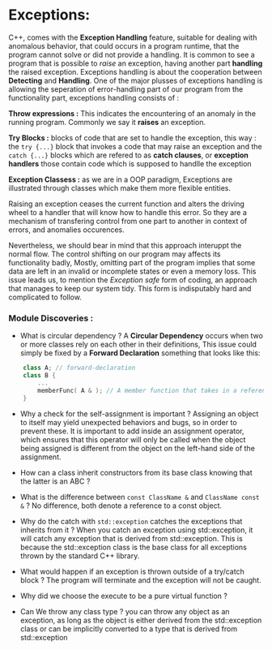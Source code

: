 # Exceptions:
C++, comes with the **Exception Handling** feature, suitable for dealing with anomalous behavior, that could occurs in a program runtime, that the program cannot solve or did not provide a handling. It is common to see a program that is possible to *raise* an exception, having another part **handling** the raised exception. 
Exceptions handling is about the cooperation between **Detecting** and **Handling**. One of the major plusses of exceptions handling is allowing the seperation of error-handling part of our program from the functionality part, exceptions handling consists of :

**Throw expressions :** This indicates the encountering of an anomaly in the running program. Commonly we say it **raises** an exception.

**Try Blocks :** blocks of code that are set to handle the exception, this way : the `try {...}` block that invokes a code that may raise an exception and the  `catch {...}` blocks which are refered to as **catch clauses**, or **exception handlers** those contain code which is supposed to handlle the exception

**Exception Classess :** as we are in a OOP paradigm, Exceptions are illustrated through classes which make them more flexible entities.

Raising an exception ceases the current function and alters the driving wheel to a handler that will know how to handle this error. So they are a mechanism of transfering control from one part to another in context of errors, and anomalies occurences. 

Nevertheless, we should bear in mind that this approach interuppt the normal flow. The control shifting on our program may affects its functionality badly, Mostly, omitting part of the
program implies that some data are left in an invalid or incomplete states or even a memory loss. This issue leads us, to mention the *Exception safe* form of coding, an approach that manages to keep our system tidy. This form is indisputably hard and complicated to follow.

### Module Discoveries :
* What is circular dependency ? 
A **Circular Dependency** occurs when two or more classes rely on each other in their definitions, This issue could simply be fixed by a **Forward Declaration** something that looks like this:
```cpp
	class A; // forward-declaration
	class B {
		...
		memberFunc( A & ); // A member function that takes in a reference to class A
	}
```

* Why a check for the self-assignment is important ?
Assigning an object to itself may yield unexpected behaviors and bugs, so in order to prevent these. It is important to add inside an assignment operator, which ensures that this operator will only be called when the object being assigned is different from the object on the left-hand side of the assignment.


* How can a class inherit constructors from its base class knowing that the latter is an ABC ?

* What is the difference between `const ClassName &` and `ClassName const &` ?
No difference, both denote a reference to a const object.

* Why do the catch with `std::exception` catches the exceptions that inherits from it ?
When you catch an exception using std::exception, it will catch any exception that is derived from std::exception. This is because the std::exception class is the base class for all exceptions thrown by the standard C++ library.

* What would happen if an exception is thrown outside of a try/catch block ?
The program will terminate and the exception will not be caught.

* Why did we choose the execute to be a pure virtual function ?

* Can We throw any class type ?
you can throw any object as an exception, as long as the object is either derived from the std::exception class or can be implicitly converted to a type that is derived from std::exception